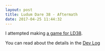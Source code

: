 ```yaml
---
layout: post
title: Ludum Dare 38 - Aftermath
date: 2017-04-25 11:44:32
---
```

I attempted making [a game for LD38](http://www.subdimension.co.uk/Ludum-Dare-38/).

You can read about the details in the [Dev Log](http://www.subdimension.co.uk/Ludum-Dare-38/README.html#the-aftermath)